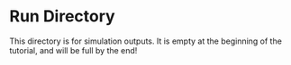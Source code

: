 # Run Directory

This directory is for simulation outputs. It is empty at the beginning of the tutorial,
and will be full by the end!
